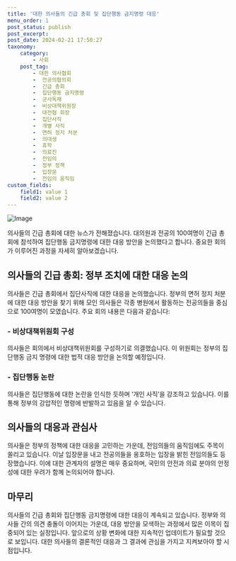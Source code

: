 ```yaml
---
title: '대한 의사들의 긴급 총회 및 집단행동 금지명령 대응'
menu_order: 1
post_status: publish
post_excerpt: 
post_date: 2024-02-21 17:50:27
taxonomy:
    category:
        - 사회
    post_tag:
        - 대한 의사협회
        -  전공의협의회
        -  긴급 총회
        -  집단행동 금지명령
        -  군사독재
        -  비상대책위원장
        -  대전협 회장
        -  집단사직
        -  개별 사직
        -  면허 정지 처분
        -  의대생
        -  휴학
        -  의료진
        -  전임의
        -  정부 정책
        -  입장문
        -  전임의 움직임
custom_fields:
    field1: value 1
    field2: value 2
---
```


![Image](https://imgnews.pstatic.net/image/005/2024/02/21/2024022022010447942_1708434064_1708421158_20240221004802095.jpg?type=w647)

의사들의 긴급 총회에 대한 뉴스가 전해졌습니다. 대의원과 전공의 100여명이 긴급 총회에 참석하여 집단행동 금지명령에 대한 대응 방안을 논의했다고 합니다. 중요한 회의가 이루어진 과정을 자세히 알아보겠습니다.
## 의사들의 긴급 총회: 정부 조치에 대한 대응 논의
의사들은 긴급 총회에서 집단사직에 대한 대응을 논의했습니다. 정부의 면허 정지 처분에 대한 대응 방안을 찾기 위해 모인 의사들은 각종 병원에서 활동하는 전공의들을 중심으로 100여명이 모였습니다. 주요 회의 내용은 다음과 같습니다:
### - 비상대책위원회 구성
의사들은 회의에서 비상대책위원회를 구성하기로 의결했습니다. 이 위원회는 정부의 집단행동 금지 명령에 대한 법적 대응 방안을 논의할 예정입니다.
### - 집단행동 논란
의사들은 집단행동에 대한 논란을 인식한 듯하며 ‘개인 사직’을 강조하고 있습니다. 이를 통해 정부의 강압적인 명령에 반발하고 있음을 알 수 있습니다.
## 의사들의 대응과 관심사
의사들은 정부의 정책에 대한 대응을 고민하는 가운데, 전임의들의 움직임에도 주목이 쏠리고 있습니다. 이날 입장문을 내고 전공의들을 옹호하는 입장을 밝힌 전임의들도 등장했습니다. 이에 대한 관계자의 설명은 매우 중요하며, 국민의 안전과 의료 분야의 안정성에 대한 우려가 함께 논의되어야 합니다.
## 마무리
의사들의 긴급 총회와 집단행동 금지명령에 대한 대응이 계속되고 있습니다. 정부와 의사들 간의 의견 충돌이 이어지는 가운데, 대응 방안을 모색하는 과정에서 많은 이목이 집중되어 있는 실정입니다. 앞으로의 상황 변화에 대한 지속적인 업데이트가 필요할 것으로 보입니다. 대한 의사들의 결론적인 대응과 그 결과에 관심을 가지고 지켜보아야 할 시점입니다.
